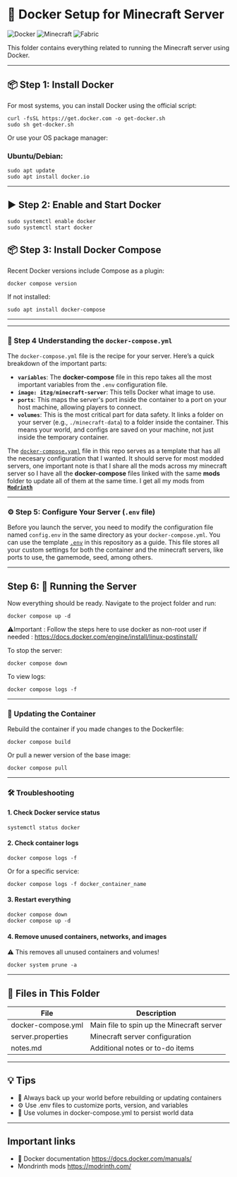 # 🐳 Docker Setup for Minecraft Server

![Docker](https://img.shields.io/badge/docker-setup-blue)
![Minecraft](https://img.shields.io/badge/minecraft-server-green)
![Fabric](https://img.shields.io/badge/mod%20loader-fabric-blueviolet)

This folder contains everything related to running the Minecraft server using Docker.

---

## 📦 Step 1: Install Docker

For most systems, you can install Docker using the official script:

```
curl -fsSL https://get.docker.com -o get-docker.sh
sudo sh get-docker.sh
```

Or use your OS package manager:

### Ubuntu/Debian:

```
sudo apt update
sudo apt install docker.io
```

---

## ▶️ Step 2: Enable and Start Docker

```
sudo systemctl enable docker
sudo systemctl start docker
```

## 📦 Step 3: Install Docker Compose

Recent Docker versions include Compose as a plugin:

```
docker compose version
```

If not installed:

```
sudo apt install docker-compose
```

---

---

### 📄 Step 4 Understanding the `docker-compose.yml`

The `docker-compose.yml` file is the recipe for your server. Here’s a quick breakdown of the important parts:

* **`variables`**: The **docker-compose** file in this repo takes all the most important variables from the `.env` configuration file.
* **`image: itzg/minecraft-server`**: This tells Docker what image to use.
* **`ports`**: This maps the server's port inside the container to a port on your host machine, allowing players to connect.
* **`volumes`**: This is the most critical part for data safety. It links a folder on your server (e.g., `./minecraft-data`) to a folder inside the container. This means your world, and configs are saved on your machine, not just inside the temporary container.

The [`docker-compose.yaml`](./docker-compose.yaml) file in this repo serves as a template that has all the necesary configuration that  I wanted. It should serve for most modded servers, one important note is that I share all the mods across my minecraft server so I have all the **docker-compose** files linked with the same **mods** folder to update all of them at the same time. I get all my mods from **[`Modrinth`](https://modrinth.com/)**

---

### ⚙️ Step 5: Configure Your Server (`.env` file)

Before you launch the server, you need to modify the configuration file named `config.env` in the same directory as your `docker-compose.yml`. You can use the template [`.env`](./.env) in this repository as a guide. This file stores all your custom settings for both the container and the minecraft servers, like ports to use, the gamemode, seed, among others.

---

## Step 6: 🚀 Running the Server

Now everything should be ready. Navigate to the project folder and run:

```
docker compose up -d
```

⚠️Important : Follow the steps here to use docker as non-root user if needed : https://docs.docker.com/engine/install/linux-postinstall/

To stop the server:
```
docker compose down
```

To view logs:
```
docker compose logs -f
```

---

### 🔁 Updating the Container

Rebuild the container if you made changes to the Dockerfile:
```
docker compose build
```

Or pull a newer version of the base image:
```
docker compose pull
```

---

### 🛠 Troubleshooting

#### 1. Check Docker service status
```
systemctl status docker
```

#### 2. Check container logs
```
docker compose logs -f
```

Or for a specific service:
```
docker compose logs -f docker_container_name
```

#### 3. Restart everything

```
docker compose down
docker compose up -d
```

#### 4. Remove unused containers, networks, and images

⚠️ This removes all unused containers and volumes!
```
docker system prune -a
```

---


## 📁 Files in This Folder

| File | Description                               |
|--------------|----------------------------------------------|
| docker-compose.yml	 | Main file to spin up the Minecraft server |
| server.properties |Minecraft server configuration            |
| notes.md | Additional notes or to-do items                   |

---

## 💡 Tips

- 🧠 Always back up your world before rebuilding or updating containers
- ⚙️ Use .env files to customize ports, version, and variables
- 💾 Use volumes in docker-compose.yml to persist world data

---

## Important links
- 🐳 Docker documentation https://docs.docker.com/manuals/
- Mondrinth mods https://modrinth.com/
